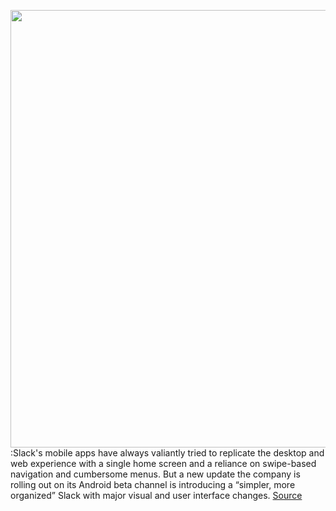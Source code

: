 <img src='https://cdn.vox-cdn.com/thumbor/6n2VhaSWofWcuuvXqRQ5s1JpF9A=/0x0:2040x1360/1200x800/filters:focal(603x666:929x992)/cdn.vox-cdn.com/uploads/chorus_image/image/66756297/akrales_190410_3363_0096.0.jpg' width='700px' /><br/>
:Slack's mobile apps have always valiantly tried to replicate the desktop and web experience with a single home screen and a reliance on swipe-based navigation and cumbersome menus. But a new update the company is rolling out on its Android beta channel is introducing a “simpler, more organized” Slack with major visual and user interface changes.
<a href='https://www.theverge.com/2020/5/5/21248580/slack-android-app-major-redesign-test-update'> Source <a/>